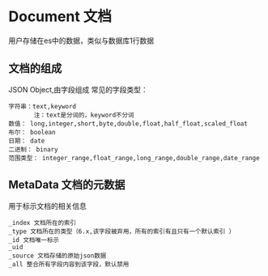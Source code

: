 # Document 文档
用户存储在es中的数据，类似与数据库1行数据

## 文档的组成
JSON Object,由字段组成
常见的字段类型：
```
字符串：text,keyword
       注：text是分词的，keyword不分词   
数值： long,integer,short,byte,double,float,half_float,scaled_float
布尔： boolean
日期： date
二进制： binary
范围类型： integer_range,float_range,long_range,double_range,date_range

```
## MetaData 文档的元数据
用于标示文档的相关信息
```
_index 文档所在的索引
_type 文档所在的类型（6.x,该字段被弃用，所有的索引有且只有一个默认索引 ）
_id 文档唯一标示
_uid
_source 文档存储的原始json数据
_all 整合所有字段内容到该字段，默认禁用
```
